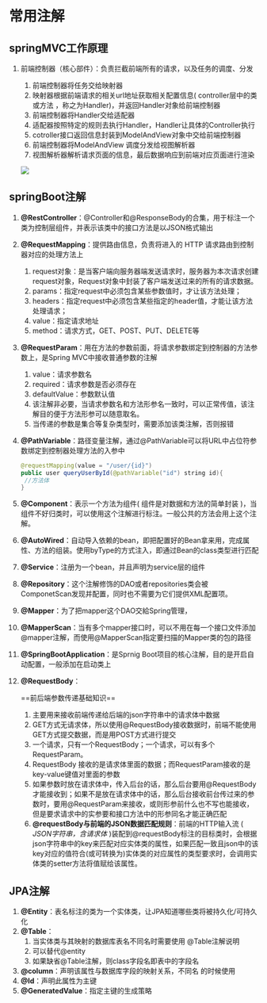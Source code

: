# 常用注解

## springMVC工作原理

1. 前端控制器（核心部件）：负责拦截前端所有的请求，以及任务的调度、分发

   1. 前端控制器将任务交给映射器
   2. 映射器根据前端请求的相关url地址获取相关配置信息( controller层中的类或方法 ，称之为Handler)，并返回Handler对象给前端控制器
   3. 前端控制器将Handler交给适配器
   4. 适配器按照特定的规则去执行Handler，Handler让具体的Controller执行
   5. cotroller接口返回信息封装到ModelAndView对象中交给前端控制器
   6. 前端控制器将ModelAndView 调度分发给视图解析器
   7. 视图解析器解析请求页面的信息，最后数据响应到前端对应页面进行渲染

   ![](C:\Users\yangyim\Pictures\snipaste\Snipaste_2020-09-04_09-30-33.jpg)

## springBoot注解

1. **@RestController**：@Controller和@ResponseBody的合集，用于标注一个类为控制层组件，并表示该类中的接口方法是以JSON格式输出

2. **@RequestMapping**：提供路由信息，负责将进入的 HTTP 请求路由到控制器对应的处理方法上

   1. request对象：是当客户端向服务器端发送请求时，服务器为本次请求创建request对象，Request对象中封装了客户端发送过来的所有的请求数据。
   2. params：指定request中必须包含某些参数值时，才让该方法处理；
   3. headers：指定request中必须包含某些指定的header值，才能让该方法处理请求；
   4. value：指定请求地址
   5. method：请求方式，GET、POST、PUT、DELETE等

3. **@RequestParam**：用在方法的参数前面，将请求参数绑定到控制器的方法参数上，是Spring MVC中接收普通参数的注解

   1. value：请求参数名
   2. required：请求参数是否必须存在
   3. defaultValue：参数默认值
   4. 该注解非必要，当请求参数名和方法形参名一致时，可以正常传值，该注解目的便于方法形参可以随意取名。
   5. 当传递的参数是集合等复杂类型时，需要添加该类注解，否则报错

4. **@PathVariable**：路径变量注解，通过@PathVariable可以将URL中占位符参数绑定到控制器处理方法的入参中

   ```Java
   @requestMapping(value = "/user/{id}")
   public user queryUserById(@pathVariable("id") string id){
   	//方法体
   }
   ```

5. **@Component**：表示一个方法为组件( 组件是对数据和方法的简单封装 )，当组件不好归类时，可以使用这个注解进行标注。一般公共的方法会用上这个注解。

6. **@AutoWired**：自动导入依赖的bean，即把配置好的Bean拿来用，完成属性、方法的组装。使用byType的方式注入，即通过Bean的class类型进行匹配

7. **@Service**：注册为一个bean，并且声明为service层的组件

8. **@Repository**：这个注解修饰的DAO或者repositories类会被ComponetScan发现并配置，同时也不需要为它们提供XML配置项。

9. **@Mapper**：为了把mapper这个DAO交給Spring管理，

10. **@MapperScan**：当有多个mapper接口时，可以不用在每一个接口文件添加@mapper注解，而使用@MapperScan指定要扫描的Mapper类的包的路径

11. **@SpringBootApplication**：是Sprnig Boot项目的核心注解，目的是开启自动配置，一般添加在启动类上

12. **@RequestBody**：

    ==前后端参数传递基础知识==

    1. 主要用来接收前端传递给后端的json字符串中的请求体中数据
    2. GET方式无请求体，所以使用@RequestBody接收数据时，前端不能使用GET方式提交数据，而是用POST方式进行提交
    3. 一个请求，只有一个RequestBody；一个请求，可以有多个RequestParam。
    4. RequestBody 接收的是请求体里面的数据；而RequestParam接收的是key-value键值对里面的参数
    5. 如果参数时放在请求体中，传入后台的话，那么后台要用@RequestBody才能接收到；如果不是放在请求体中的话，那么后台接收前台传过来的参数时，要用@RequestParam来接收，或则形参前什么也不写也能接收，但是要求请求中的实参要和接口方法中的形参同名才能正确匹配
    6. **@requestBody与前端的JSON数据匹配规则**：前端的HTTP输入流 ( *JSON字符串，含请求体* )装配到@requestBody标注的目标类时，会根据json字符串中的key来匹配对应实体类的属性，如果匹配一致且json中的该key对应的值符合(或可转换为)实体类的对应属性的类型要求时，会调用实体类的setter方法将值赋给该属性。

## JPA注解

1. **@Entity**：表名标注的类为一个实体类，让JPA知道哪些类将被持久化/可持久化
2. **@Table**：
   1. 当实体类与其映射的数据库表名不同名时需要使用 @Table注解说明
   2. 可以替代@entity
   3. 如果缺省@Table注解，则class字段名即表中的字段名
3. **@column**：声明该属性与数据库字段的映射关系，不同名 的时候使用
4. **@Id**：声明此属性为主键
5. **@GeneratedValue**：指定主键的生成策略





